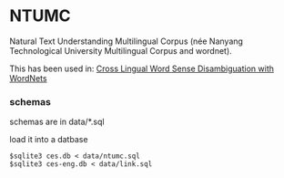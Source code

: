 # NTUMC

Natural Text Understanding Multilingual Corpus (née Nanyang Technological University Multilingual Corpus and wordnet).

This has been used in:
[Cross Lingual Word Sense Disambiguation with WordNets](https://github.com/jusing-es/clwsd)

### schemas
schemas are in data/*.sql

load it into a datbase
```
$sqlite3 ces.db < data/ntumc.sql
$sqlite3 ces-eng.db < data/link.sql 
```

